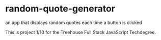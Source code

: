 # random-quote-generator
 an app that displays random quotes each time a button is clicked

 This is project 1/10 for the Treehouse Full Stack JavaScript Techdegree. 
